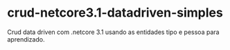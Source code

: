 # crud-netcore3.1-datadriven-simples
Crud data driven com .netcore 3.1 usando as entidades tipo e pessoa para aprendizado.
